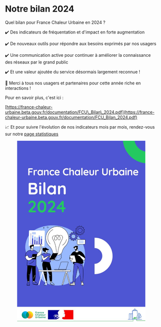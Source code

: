 # Notre bilan 2024

Quel bilan pour France Chaleur Urbaine en 2024 ?

✔️ Des indicateurs de fréquentation et d'impact en forte augmentation&#x20;

✔️ De nouveaux outils pour répondre aux besoins exprimés par nos usagers&#x20;

✔️ Une communication active pour continuer à améliorer la connaissance des réseaux par le grand public&#x20;

✔️ Et une valeur ajoutée du service désormais largement reconnue !

🙏 Merci à tous nos usagers et partenaires pour cette année riche en interactions !

Pour en savoir plus, c'est ici  :

[https://france-chaleur-urbaine.beta.gouv.fr/documentation/FCU\_Bilan\_2024.pdf](https://france-chaleur-urbaine.beta.gouv.fr/documentation/FCU_Bilan_2024.pdf)

📈 Et pour suivre l'évolution de nos indicateurs mois par mois, rendez-vous sur notre [page statistiques](https://france-chaleur-urbaine.beta.gouv.fr/stats)

<figure><img src=".gitbook/assets/FCU_Bilan.jpg" alt=""><figcaption></figcaption></figure>

